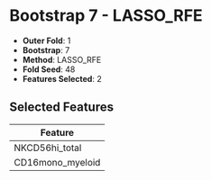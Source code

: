 # Bootstrap 7 - LASSO_RFE

- **Outer Fold**: 1
- **Bootstrap**: 7
- **Method**: LASSO_RFE
- **Fold Seed**: 48
- **Features Selected**: 2

## Selected Features

| Feature |
|---------|
| NKCD56hi_total |
| CD16mono_myeloid |
